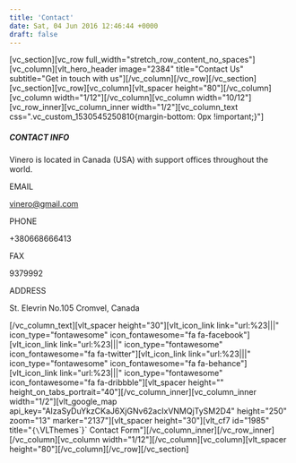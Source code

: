 ```yaml
---
title: 'Contact'
date: Sat, 04 Jun 2016 12:46:44 +0000
draft: false
---
```


\[vc\_section\]\[vc\_row full\_width="stretch\_row\_content\_no\_spaces"\]\[vc\_column\]\[vlt\_hero\_header image="2384" title="Contact Us" subtitle="Get in touch with us"\]\[/vc\_column\]\[/vc\_row\]\[/vc\_section\]\[vc\_section\]\[vc\_row\]\[vc\_column\]\[vlt\_spacer height="80"\]\[/vc\_column\]\[vc\_column width="1/12"\]\[/vc\_column\]\[vc\_column width="10/12"\]\[vc\_row\_inner\]\[vc\_column\_inner width="1/2"\]\[vc\_column\_text css=".vc\_custom_1530545250810{margin-bottom: 0px !important;}"\]

##### CONTACT INFO

Vinero is located in Canada (USA) with support offices throughout the world.

EMAIL

[vinero@gmail.com](mailto:vinero@gmail.com)

PHONE

+380668666413

FAX

9379992

ADDRESS

St. Elevrin No.105 Cromvel, Canada

\[/vc\_column\_text\]\[vlt\_spacer height="30"\]\[vlt\_icon\_link link="url:%23|||" icon\_type="fontawesome" icon\_fontawesome="fa fa-facebook"\]\[vlt\_icon\_link link="url:%23|||" icon\_type="fontawesome" icon\_fontawesome="fa fa-twitter"\]\[vlt\_icon\_link link="url:%23|||" icon\_type="fontawesome" icon\_fontawesome="fa fa-behance"\]\[vlt\_icon\_link link="url:%23|||" icon\_type="fontawesome" icon\_fontawesome="fa fa-dribbble"\]\[vlt\_spacer height="" height\_on\_tabs\_portrait="40"\]\[/vc\_column\_inner\]\[vc\_column\_inner width="1/2"\]\[vlt\_google\_map api\_key="AIzaSyDuYkzCKaJ6XjGNv62acIxVNMQjTySM2D4" height="250" zoom="13" marker="2137"\]\[vlt\_spacer height="30"\]\[vlt\_cf7 id="1985" title="`{\`VLThemes\`}` Contact Form"\]\[/vc\_column\_inner\]\[/vc\_row\_inner\]\[/vc\_column\]\[vc\_column width="1/12"\]\[/vc\_column\]\[vc\_column\]\[vlt\_spacer height="80"\]\[/vc\_column\]\[/vc\_row\]\[/vc\_section\]